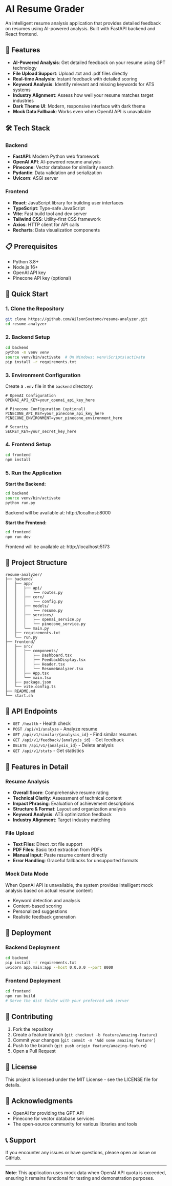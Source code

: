 # AI Resume Grader

An intelligent resume analysis application that provides detailed feedback on resumes using AI-powered analysis. Built with FastAPI backend and React frontend.

## 🚀 Features

- **AI-Powered Analysis**: Get detailed feedback on your resume using GPT technology
- **File Upload Support**: Upload .txt and .pdf files directly
- **Real-time Analysis**: Instant feedback with detailed scoring
- **Keyword Analysis**: Identify relevant and missing keywords for ATS systems
- **Industry Alignment**: Assess how well your resume matches target industries
- **Dark Theme UI**: Modern, responsive interface with dark theme
- **Mock Data Fallback**: Works even when OpenAI API is unavailable

## 🛠️ Tech Stack

### Backend
- **FastAPI**: Modern Python web framework
- **OpenAI API**: AI-powered resume analysis
- **Pinecone**: Vector database for similarity search
- **Pydantic**: Data validation and serialization
- **Uvicorn**: ASGI server

### Frontend
- **React**: JavaScript library for building user interfaces
- **TypeScript**: Type-safe JavaScript
- **Vite**: Fast build tool and dev server
- **Tailwind CSS**: Utility-first CSS framework
- **Axios**: HTTP client for API calls
- **Recharts**: Data visualization components

## 📋 Prerequisites

- Python 3.8+
- Node.js 16+
- OpenAI API key
- Pinecone API key (optional)

## 🚀 Quick Start

### 1. Clone the Repository
```bash
git clone https://github.com/WilsonSoetomo/resume-analyzer.git
cd resume-analyzer
```

### 2. Backend Setup
```bash
cd backend
python -m venv venv
source venv/bin/activate  # On Windows: venv\Scripts\activate
pip install -r requirements.txt
```

### 3. Environment Configuration
Create a `.env` file in the `backend` directory:
```env
# OpenAI Configuration
OPENAI_API_KEY=your_openai_api_key_here

# Pinecone Configuration (optional)
PINECONE_API_KEY=your_pinecone_api_key_here
PINECONE_ENVIRONMENT=your_pinecone_environment_here

# Security
SECRET_KEY=your_secret_key_here
```

### 4. Frontend Setup
```bash
cd frontend
npm install
```

### 5. Run the Application

**Start the Backend:**
```bash
cd backend
source venv/bin/activate
python run.py
```
Backend will be available at: http://localhost:8000

**Start the Frontend:**
```bash
cd frontend
npm run dev
```
Frontend will be available at: http://localhost:5173

## 📁 Project Structure

```
resume-analyzer/
├── backend/
│   ├── app/
│   │   ├── api/
│   │   │   └── routes.py
│   │   ├── core/
│   │   │   └── config.py
│   │   ├── models/
│   │   │   └── resume.py
│   │   ├── services/
│   │   │   ├── openai_service.py
│   │   │   └── pinecone_service.py
│   │   └── main.py
│   ├── requirements.txt
│   └── run.py
├── frontend/
│   ├── src/
│   │   ├── components/
│   │   │   ├── Dashboard.tsx
│   │   │   ├── FeedbackDisplay.tsx
│   │   │   ├── Header.tsx
│   │   │   └── ResumeAnalyzer.tsx
│   │   ├── App.tsx
│   │   └── main.tsx
│   ├── package.json
│   └── vite.config.ts
├── README.md
└── start.sh
```

## 🔧 API Endpoints

- `GET /health` - Health check
- `POST /api/v1/analyze` - Analyze resume
- `GET /api/v1/similar/{analysis_id}` - Find similar resumes
- `GET /api/v1/feedback/{analysis_id}` - Get feedback
- `DELETE /api/v1/{analysis_id}` - Delete analysis
- `GET /api/v1/stats` - Get statistics

## 🎯 Features in Detail

### Resume Analysis
- **Overall Score**: Comprehensive resume rating
- **Technical Clarity**: Assessment of technical content
- **Impact Phrasing**: Evaluation of achievement descriptions
- **Structure & Format**: Layout and organization analysis
- **Keyword Analysis**: ATS optimization feedback
- **Industry Alignment**: Target industry matching

### File Upload
- **Text Files**: Direct .txt file support
- **PDF Files**: Basic text extraction from PDFs
- **Manual Input**: Paste resume content directly
- **Error Handling**: Graceful fallbacks for unsupported formats

### Mock Data Mode
When OpenAI API is unavailable, the system provides intelligent mock analysis based on actual resume content:
- Keyword detection and analysis
- Content-based scoring
- Personalized suggestions
- Realistic feedback generation

## 🚀 Deployment

### Backend Deployment
```bash
cd backend
pip install -r requirements.txt
uvicorn app.main:app --host 0.0.0.0 --port 8000
```

### Frontend Deployment
```bash
cd frontend
npm run build
# Serve the dist folder with your preferred web server
```

## 🤝 Contributing

1. Fork the repository
2. Create a feature branch (`git checkout -b feature/amazing-feature`)
3. Commit your changes (`git commit -m 'Add some amazing feature'`)
4. Push to the branch (`git push origin feature/amazing-feature`)
5. Open a Pull Request

## 📝 License

This project is licensed under the MIT License - see the LICENSE file for details.

## 🙏 Acknowledgments

- OpenAI for providing the GPT API
- Pinecone for vector database services
- The open-source community for various libraries and tools

## 📞 Support

If you encounter any issues or have questions, please open an issue on GitHub.

---

**Note**: This application uses mock data when OpenAI API quota is exceeded, ensuring it remains functional for testing and demonstration purposes.
